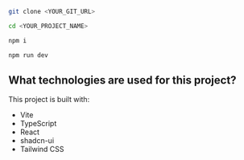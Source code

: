 ```sh
git clone <YOUR_GIT_URL>

cd <YOUR_PROJECT_NAME>

npm i

npm run dev
```

## What technologies are used for this project?

This project is built with:

- Vite
- TypeScript
- React
- shadcn-ui
- Tailwind CSS